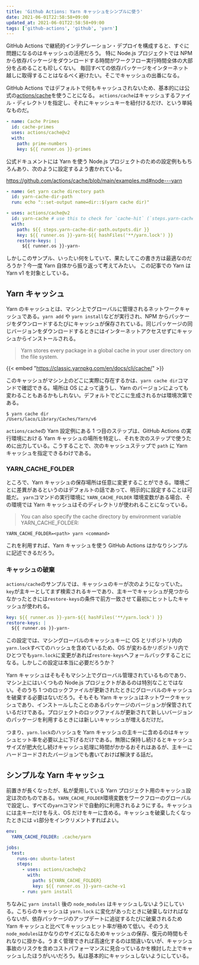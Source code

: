 ```yaml
---
title: 'Github Actions: Yarn キャッシュをシンプルに使う'
date: 2021-06-01T22:58:58+09:00
updated_at: 2021-06-01T22:58:58+09:00
tags: ['github-actions', 'github', 'yarn']
---
```


GitHub Actions で継続的インテグレーション・デプロイを構成すると、すぐに問題になるのはキャッシュの活用だろう。
特に Node.js プロジェクトでは NPM から依存パッケージをダウンロードする時間がワークフロー実行時間全体の大部分を占めることも珍しくない。
毎回すべての依存パッケージをインターネット越しに取得することはなるべく避けたい。そこでキャッシュの出番になる。

GitHub Actions ではデフォルトで何もキャッシュされないため、基本的には公式の[actions/cache](https://github.com/actions/cache)を使うことになる。
`actions/cache`はキャッシュするファイル・ディレクトリを指定し、それにキャッシュキーを紐付けるだけ、という単純なものだ。

```yml
- name: Cache Primes
  id: cache-primes
  uses: actions/cache@v2
  with:
    path: prime-numbers
    key: ${{ runner.os }}-primes
```

公式ドキュメントには Yarn を使う Node.js プロジェクトのための設定例ももちろんあり、次のように設定するよう書かれている。

https://github.com/actions/cache/blob/main/examples.md#node---yarn

```yml
- name: Get yarn cache directory path
  id: yarn-cache-dir-path
  run: echo "::set-output name=dir::$(yarn cache dir)"

- uses: actions/cache@v2
  id: yarn-cache # use this to check for `cache-hit` (`steps.yarn-cache.outputs.cache-hit != 'true'`)
  with:
    path: ${{ steps.yarn-cache-dir-path.outputs.dir }}
    key: ${{ runner.os }}-yarn-${{ hashFiles('**/yarn.lock') }}
    restore-keys: |
      ${{ runner.os }}-yarn-
```

しかしこのサンプル、いったい何をしていて、果たしてこの書き方は最適なのだろうか？今一度 Yarn 自体から振り返って考えてみたい。
この記事での Yarn は Yarn v1 を対象としている。

## Yarn キャッシュ

Yarn のキャッシュとは、マシン上でグローバルに管理されるネットワークキャッシュである。`yarn add` や `yarn install`などが実行され、NPM からパッケージをダウンロードするたびにキャッシュが保存されている。同じパッケージの同じバージョンをダウンロードするときにはインターネットアクセスせずにキャッシュからインストールされる。

> Yarn stores every package in a global cache in your user directory on the file system.

{{< embed "https://classic.yarnpkg.com/en/docs/cli/cache/" >}}

このキャッシュがマシン上のどこに実際に存在するかは、`yarn cache dir`コマンドで確認できる。場所は OS によって違うし、Yarn のバージョンによっても変わることもあるかもしれない。デフォルトでどこに生成されるかは環境次第である。

```shell
$ yarn cache dir
/Users/laco/Library/Caches/Yarn/v6
```

`actions/cache`の Yarn 設定例にある 1 つ目のステップは、GitHub Actions の実行環境における Yarn キャッシュの場所を特定し、それを次のステップで使うために出力している。こうすることで、次のキャッシュステップで `path` に Yarn キャッシュを指定できるわけである。

### YARN_CACHE_FOLDER

ところで、Yarn キャッシュの保存場所は任意に変更することができる。環境ごとに差異があるというのはデフォルトの話であって、明示的に設定することは可能だ。
`yarn`コマンドの実行環境に `YARN_CACHE_FOLDER` 環境変数がある場合、その環境では Yarn キャッシュはそのディレクトリが使われることになっている。

> You can also specify the cache directory by environment variable YARN_CACHE_FOLDER:

```shell
YARN_CACHE_FOLDER=<path> yarn <command>
```

これを利用すれば、Yarn キャッシュを使う GitHub Actions はかなりシンプルに記述できるだろう。

### キャッシュの破棄

`actions/cache`のサンプルでは、キャッシュのキーが次のようになっていた。`key`が主キーとしてまず検索されるキーであり、主キーでキャッシュが見つからなかったときには`restore-keys`の条件で前方一致させて最初にヒットしたキャッシュが使われる。

```yml
key: ${{ runner.os }}-yarn-${{ hashFiles('**/yarn.lock') }}
restore-keys: |
  ${{ runner.os }}-yarn-
```

この設定では、マシングローバルのキャッシュキーに OS とリポジトリ内の`yarn.lock`すべてのハッシュを含めているため、OS が変わるかリポジトリ内でひとつでも`yarn.lock`に変更があれば`restore-keys`へフォールバックすることになる。しかしこの設定は本当に必要だろうか？

Yarn キャッシュはそもそもマシン上でグローバル管理されているものであり、マシン上にはいくつもの Node.js プロジェクトがあるのは特別なことではない。そのうち 1 つのロックファイルが更新されたときにグローバルのキャッシュを破棄する必要はないだろう。そもそも Yarn キャッシュはネットワークキャッシュであり、インストールしたことのあるパッケージのバージョンが保管されているだけである。プロジェクトのロックファイルが更新されて新しいバージョンのパッケージを利用するときには新しいキャッシュが増えるだけだ。

つまり、`yarn.lock`のハッシュを Yarn キャッシュの主キーに含めるのはキャッシュヒット率を必要以上に下げるだけである。無限に保持し続けるとキャッシュサイズが肥大化し続けキャッシュ処理に時間がかかるおそれはあるが、主キーにハードコードされたバージョンでも書いておけば解決する話だ。

## シンプルな Yarn キャッシュ

前置きが長くなったが、私が愛用している Yarn プロジェクト用のキャッシュ設定は次のものである。`YARN_CACHE_FOLDER`環境変数をワークフローのグローバルで設定し、すべての`yarn`コマンドで自動的に利用されるようにする。キャッシュには主キーだけを与え、OS だけをキーに含める。キャッシュを破棄したくなったときには `v1`部分をインクリメントすればよい。

```yml
env:
  YARN_CACHE_FOLDER: .cache/yarn

jobs:
  test:
    runs-on: ubuntu-latest
    steps:
      - uses: actions/cache@v2
        with:
          path: ${YARN_CACHE_FOLDER}
          key: ${{ runner.os }}-yarn-cache-v1
      - run: yarn install
```

ちなみに `yarn install` 後の `node_modules` はキャッシュしないようにしている。こちらのキャッシュは `yarn.lock` に変化があったときに破棄しなければならないが、依存パッケージのアップデートに追従するたびに破棄されるため Yarn キャッシュと比べてキャッシュヒット率が極めて低い。そのうえ `node_modules`はかなりのサイズになるためキャッシュの保存、復元の時間もそれなりに掛かる。うまく管理できれば高速化するのは間違いないが、キャッシュ事故のリスクを含めコストパフォーマンスに見合っているかを検討した上でキャッシュしたほうがいいだろう。私は基本的にキャッシュしないようにしている。
